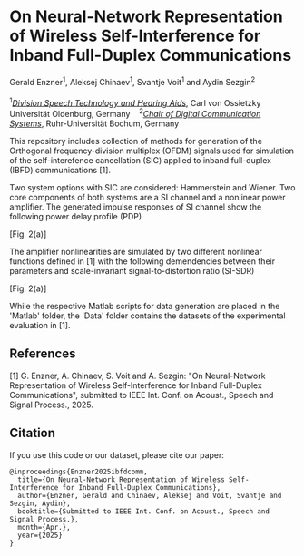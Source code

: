 # On Neural-Network Representation of Wireless Self-Interference for Inband Full-Duplex Communications
Gerald Enzner<sup>1</sup>, Aleksej Chinaev<sup>1</sup>, Svantje Voit<sup>1</sup> and Aydin Sezgin<sup>2</sup>
<br></br><sup>1</sup>*[Division Speech Technology and Hearing Aids](https://uol.de/en/speech-technology)*, Carl von Ossietzky Universität Oldenburg, Germany &nbsp;&nbsp; <sup>2</sup>*[Chair of Digital Communication Systems](https://www.dks.ruhr-uni-bochum.de/en/profiles/aydin-sezgin/)*, Ruhr-Universität Bochum, Germany

This repository includes collection of methods for generation of the Orthogonal frequency-division multiplex (OFDM) signals used for simulation of the self-interefence cancellation (SIC) applied to inband full-duplex (IBFD) communications [1].

Two system options with SIC are considered: Hammerstein and Wiener. Two core components of both systems are a SI channel and a nonlinear power amplifier. The generated impulse responses of SI channel show the following power delay profile (PDP)

[Fig. 2(a)]

The amplifier nonlinearities are simulated by two different nonlinear functions defined in [1] with the following demendencies between their parameters and scale-invariant signal-to-distortion ratio (SI-SDR)

[Fig. 2(a)]

While the respective Matlab scripts for data generation are placed in the 'Matlab' folder, the 'Data' folder contains the datasets of the experimental evaluation in [1].

## References
[1] G. Enzner, A. Chinaev, S. Voit and A. Sezgin: "On Neural-Network Representation of Wireless Self-Interference for Inband Full-Duplex Communications", submitted to IEEE Int. Conf. on Acoust., Speech and Signal Process., 2025.

## Citation
If you use this code or our dataset, please cite our paper:
```
@inproceedings{Enzner2025ibfdcomm,
  title={On Neural-Network Representation of Wireless Self-Interference for Inband Full-Duplex Communications},
  author={Enzner, Gerald and Chinaev, Aleksej and Voit, Svantje and Sezgin, Aydin},
  booktitle={Submitted to IEEE Int. Conf. on Acoust., Speech and Signal Process.},
  month={Apr.},
  year={2025}
}
```
